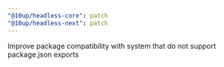 ```yaml
---
"@10up/headless-core": patch
"@10up/headless-next": patch
---
```


Improve package compatibility with system that do not support package.json exports
